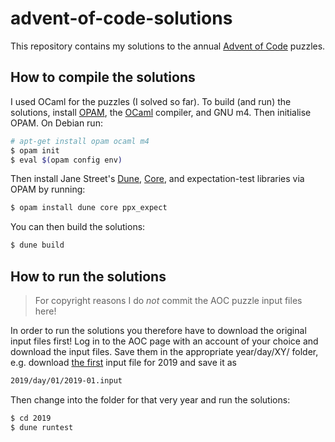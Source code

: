 # advent-of-code-solutions
This repository contains my solutions to the annual [Advent of Code](https://adventofcode.com/) puzzles.

## How to compile the solutions
I used OCaml for the puzzles (I solved so far). To build (and run) the solutions, install [OPAM](https://opam.ocaml.org/doc/Install.html), the [OCaml](https://ocaml.org/docs/install.html) compiler, and GNU m4. Then initialise OPAM. On Debian run:
```bash
# apt-get install opam ocaml m4
$ opam init
$ eval $(opam config env)
```

Then install Jane Street's [Dune](https://dune.build/), [Core](https://opensource.janestreet.com/core/), and expectation-test libraries via OPAM by running:
```bash
$ opam install dune core ppx_expect
```

You can then build the solutions:
```bash
$ dune build
```

## How to run the solutions
> For copyright reasons I do *not* commit the AOC puzzle input files here!

In order to run the solutions you therefore have to download the original input files first! Log in to the AOC page with an account of your choice and download the input files. Save them in the appropriate year/day/XY/ folder, e.g. download [the first](https://adventofcode.com/2019/day/1/input) input file for 2019 and save it as
```bash
2019/day/01/2019-01.input
```

Then change into the folder for that very year and run the solutions:
```bash
$ cd 2019
$ dune runtest
```
